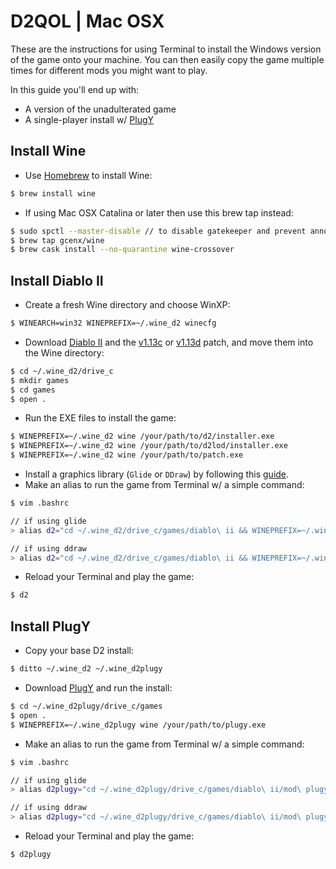 # D2QOL | Mac OSX

These are the instructions for using Terminal to install the Windows version of the game onto your machine.  You can then easily copy the game multiple times for different mods you might want to play.

In this guide you'll end up with:

- A version of the unadulterated game
- A single-player install w/ [PlugY](http://plugy.free.fr/en/index.html)

## Install Wine

- Use [Homebrew](https://brew.sh/) to install Wine:

```bash
$ brew install wine
```

- If using Mac OSX Catalina or later then use this brew tap instead:

```bash
$ sudo spctl --master-disable // to disable gatekeeper and prevent annoying security popups
$ brew tap gcenx/wine
$ brew cask install --no-quarantine wine-crossover
```

## Install Diablo II

- Create a fresh Wine directory and choose WinXP:

```bash
$ WINEARCH=win32 WINEPREFIX=~/.wine_d2 winecfg
```

- Download [Diablo II](https://mega.nz/#!e9thyD6A!ExGJuZUtvRJ2c8DrxSL0ihCouh-ARbdVxODXIqVt3dc) and the [v1.13c](http://ftp.blizzard.com/pub/diablo2exp/patches/PC/LODPatch_113c.exe) or [v1.13d](http://ftp.blizzard.com/pub/diablo2exp/patches/PC/LODPatch_113d.exe) patch, and move them into the Wine directory:

```bash
$ cd ~/.wine_d2/drive_c
$ mkdir games
$ cd games
$ open .
```

- Run the EXE files to install the game:

```bash
$ WINEPREFIX=~/.wine_d2 wine /your/path/to/d2/installer.exe
$ WINEPREFIX=~/.wine_d2 wine /your/path/to/d2lod/installer.exe
$ WINEPREFIX=~/.wine_d2 wine /your/path/to/patch.exe
```

- Install a graphics library (``Glide`` or ``DDraw``) by following this [guide](https://github.com/whipowill/d2-plugy-qol/blob/master/Guides/Video.md).
- Make an alias to run the game from Terminal w/ a simple command:

```bash
$ vim .bashrc

// if using glide
> alias d2="cd ~/.wine_d2/drive_c/games/diablo\ ii && WINEPREFIX=~/.wine_d2 wine game.exe -w -3dfx -nofixaspect"

// if using ddraw
> alias d2="cd ~/.wine_d2/drive_c/games/diablo\ ii && WINEPREFIX=~/.wine_d2 wine game.exe -nofixaspect"
```

- Reload your Terminal and play the game:

```bash
$ d2
```

## Install PlugY

- Copy your base D2 install:

```bash
$ ditto ~/.wine_d2 ~/.wine_d2plugy
```

- Download [PlugY](http://plugy.free.fr/en/index.html) and run the install:

```bash
$ cd ~/.wine_d2plugy/drive_c/games
$ open .
$ WINEPREFIX=~/.wine_d2plugy wine /your/path/to/plugy.exe
```

- Make an alias to run the game from Terminal w/ a simple command:

```bash
$ vim .bashrc

// if using glide
> alias d2plugy="cd ~/.wine_d2plugy/drive_c/games/diablo\ ii/mod\ plugy && WINEPREFIX=~/.wine_d2plugy wine plugy.exe -w -3dfx -nofixaspect -direct -txt"

// if using ddraw
> alias d2plugy="cd ~/.wine_d2plugy/drive_c/games/diablo\ ii/mod\ plugy && WINEPREFIX=~/.wine_d2plugy wine plugy.exe -direct -txt"
```

- Reload your Terminal and play the game:

```bash
$ d2plugy
```
